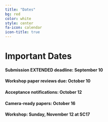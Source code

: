```yaml
---
title: "Dates"
bg: red
color: white
style: center
fa-icon: calendar
icon-title: true
---
```


# Important Dates

#### Submission EXTENDED deadline: **September 10**

#### Workshop paper reviews due: **October 10**

#### Acceptance notifications: **October 12**

#### Camera-ready papers: **October 16**

#### Workshop: **Sunday, November 12 at SC17**
